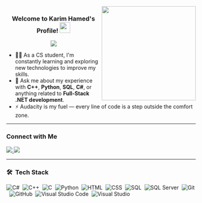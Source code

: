 <img width="250" align="right" src="https://c.tenor.com/_DOBjnGspYAAAAAM/code-coding.gif">

<h3 align="center">
  Welcome to Karim Hamed's Profile!
  <img src="https://media.giphy.com/media/hvRJCLFzcasrR4ia7z/giphy.gif" width="28">
</h3>

<p align="center">
  <a href="https://github.com/DenverCoder1/readme-typing-svg">
    <img src="https://readme-typing-svg.herokuapp.com/?lines=Full-Stack%20.NET%20Developer%20in%20progress;Always%20learning%20new%20things&font=Fira%20Code&center=true&width=500&height=45&color=89CFF0&vCenter=true&size=22">
  </a>
</p> 

- 👨‍💻 As a CS student, I'm constantly learning and exploring new technologies to improve my skills.  
- 💬 Ask me about my experience with **C++**, **Python**, **SQL**, **C#**, or anything related to **Full-Stack .NET development**.  
- ⚡ Audacity is my fuel — every line of code is a step outside the comfort zone.  

---

### Connect with Me

<a href="https://www.linkedin.com/in/karim-hamed-930b23288" target="_blank">
  <img src="https://img.shields.io/badge/-Karim%20Hamed-0077B5?style=for-the-badge&logo=Linkedin&logoColor=white"/>
</a>
<a href="https://t.me/Karimhamed2910" target="_blank">
  <img src="https://img.shields.io/badge/-Karim%20Hamed-0088cc?style=for-the-badge&logo=Telegram&logoColor=white"/>
</a>

---

### 🛠 &nbsp;Tech Stack
![C#](https://img.shields.io/badge/-C%23-05122A?style=flat&logo=c-sharp)&nbsp;
![C++](https://img.shields.io/badge/-C++-05122A?style=flat&logo=c%2B%2B)&nbsp;
![C](https://img.shields.io/badge/-C-05122A?style=flat&logo=c)&nbsp;
![Python](https://img.shields.io/badge/-Python%20-05122A?style=flat&logo=python)&nbsp;
![HTML](https://img.shields.io/badge/-HTML-05122A?style=flat&logo=HTML5)&nbsp;
![CSS](https://img.shields.io/badge/-CSS-05122A?style=flat&logo=CSS3&logoColor=1572B6)&nbsp;
![SQL](https://img.shields.io/badge/-SQL-05122A?style=flat&logo=sqlite&logoColor=003B57)&nbsp;
![SQL Server](https://img.shields.io/badge/-SQL%20Server-05122A?style=flat&logo=microsoft-sql-server&logoColor=CC2927)&nbsp;
![Git](https://img.shields.io/badge/-Git-05122A?style=flat&logo=git)&nbsp;
![GitHub](https://img.shields.io/badge/-GitHub-05122A?style=flat&logo=github)&nbsp;
![Visual Studio Code](https://img.shields.io/badge/-VS%20Code-05122A?style=flat&logo=visual-studio-code&logoColor=007ACC)&nbsp;
![Visual Studio](https://img.shields.io/badge/-Visual%20Studio-05122A?style=flat&logo=visual-studio&logoColor=5C2D91)&nbsp;
